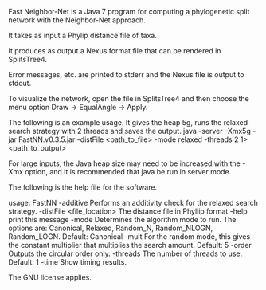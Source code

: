 Fast Neighbor-Net is a Java 7 program for computing a phylogenetic split network with the Neighbor-Net approach.

It takes as input a Phylip distance file of taxa.

It produces as output a Nexus format file that can be rendered in SplitsTree4.

Error messages, etc. are printed to stderr and the Nexus file is output to stdout.

To visualize the network, open the file in SplitsTree4 and then choose the menu option Draw -> EqualAngle -> Apply.

The following is an example usage.  It gives the heap 5g, runs the relaxed search strategy with 2 threads and saves the output.
java -server -Xmx5g -jar FastNN.v0.3.5.jar -distFile <path_to_file> -mode relaxed -threads 2 1> <path_to_output>

For large inputs, the Java heap size may need to be increased with the -Xmx option, and it is recommended that java be run in server mode.

The following is the help file for the software.

usage: FastNN
 -additive                   Performs an additivity check for the relaxed
                             search strategy.
 -distFile <file_location>   The distance file in Phyllip format
 -help                       print this message
 -mode <string>              Determines the algorithm mode to run.  The
                             options are: Canonical, Relaxed, 
                             Random_N, Random_NLOGN, Random_LOGN.
                             Default: Canonical
 -mult <integer>             For the random mode, this gives the constant
                             multiplier that multiplies the search amount.
                             Default: 5
 -order                      Outputs the circular order only.
 -threads <integer>          The number of threads to use.  Default: 1
 -time                       Show timing results.

The GNU license applies.